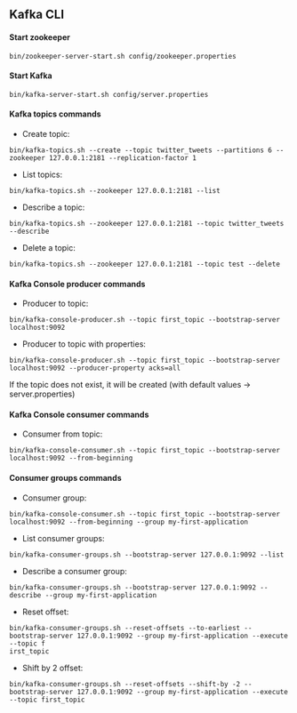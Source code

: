## Kafka CLI

#### Start zookeeper
```shell script
bin/zookeeper-server-start.sh config/zookeeper.properties
```
#### Start Kafka
```shell script
bin/kafka-server-start.sh config/server.properties
```
 
 
#### Kafka topics commands
* Create topic:
```shell script
bin/kafka-topics.sh --create --topic twitter_tweets --partitions 6 --zookeeper 127.0.0.1:2181 --replication-factor 1
```

* List topics:
```shell script
bin/kafka-topics.sh --zookeeper 127.0.0.1:2181 --list
```

* Describe a topic:
```shell script
bin/kafka-topics.sh --zookeeper 127.0.0.1:2181 --topic twitter_tweets --describe
```

* Delete a topic:
```shell script
bin/kafka-topics.sh --zookeeper 127.0.0.1:2181 --topic test --delete
```
 
#### Kafka Console producer commands
* Producer to topic:
```shell script
bin/kafka-console-producer.sh --topic first_topic --bootstrap-server localhost:9092
```
* Producer to topic with properties:
```shell script
bin/kafka-console-producer.sh --topic first_topic --bootstrap-server localhost:9092 --producer-property acks=all
```

If the topic does not exist, it will be created (with default values -> server.properties)

#### Kafka Console consumer commands

* Consumer from topic:
```shell script
bin/kafka-console-consumer.sh --topic first_topic --bootstrap-server localhost:9092 --from-beginning
```
#### Consumer groups commands
* Consumer group:
```shell script
bin/kafka-console-consumer.sh --topic first_topic --bootstrap-server localhost:9092 --from-beginning --group my-first-application
```
* List consumer groups:
```shell script
bin/kafka-consumer-groups.sh --bootstrap-server 127.0.0.1:9092 --list
```
* Describe a consumer group:
```shell script
bin/kafka-consumer-groups.sh --bootstrap-server 127.0.0.1:9092 --describe --group my-first-application
```
* Reset offset:
```shell script
bin/kafka-consumer-groups.sh --reset-offsets --to-earliest --bootstrap-server 127.0.0.1:9092 --group my-first-application --execute --topic f
irst_topic
```
* Shift by 2 offset:
```shell script
bin/kafka-consumer-groups.sh --reset-offsets --shift-by -2 --bootstrap-server 127.0.0.1:9092 --group my-first-application --execute --topic first_topic
```
